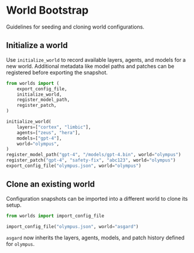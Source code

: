# World Bootstrap

Guidelines for seeding and cloning world configurations.

## Initialize a world

Use `initialize_world` to record available layers, agents, and models for a new
world. Additional metadata like model paths and patches can be registered before
exporting the snapshot.

```python
from worlds import (
    export_config_file,
    initialize_world,
    register_model_path,
    register_patch,
)

initialize_world(
    layers=["cortex", "limbic"],
    agents=["zeus", "hera"],
    models=["gpt-4"],
    world="olympus",
)
register_model_path("gpt-4", "/models/gpt-4.bin", world="olympus")
register_patch("gpt-4", "safety-fix", "abc123", world="olympus")
export_config_file("olympus.json", world="olympus")
```

## Clone an existing world

Configuration snapshots can be imported into a different world to clone its
setup.

```python
from worlds import import_config_file

import_config_file("olympus.json", world="asgard")
```

`asgard` now inherits the layers, agents, models, and patch history defined for
`olympus`.
